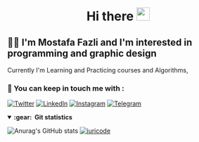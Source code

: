  <h1 align="center">Hi there  <img src="https://raw.githubusercontent.com/MartinHeinz/MartinHeinz/master/wave.gif" width="30px"/></h1>
  
## :man_technologist: I'm Mostafa Fazli and I'm interested in programming and graphic design
Currently I'm Learning and Practicing courses and Algorithms,


### :call_me_hand: You can keep in touch me with :
[![Twitter][1.2]][1] [![LinkedIn][2.2]][2] [![Instagram][3.2]][3] [![Telegram][4.2]][4]

[1.2]: https://s4.uupload.ir/files/twitter_prkb.png
[2.2]: https://s4.uupload.ir/files/linkedin_amwn.png
[3.2]: https://s4.uupload.ir/files/instagram_6djz.png
[4.2]: https://s4.uupload.ir/files/telegram_q47u.png


[1]: https://twitter.com/MosFazli
[2]: https://www.linkedin.com/in/mosfazli/
[3]: https://www.instagram.com/mosfazli
[4]: http://telegram.me/MosFazli

<details open="true">
  <summary><b>:gear: &nbsp;Git statistics</b></summary>
 
![Anurag's GitHub stats](https://github-readme-stats.vercel.app/api?username=MosFazli&show_icons=true&theme=highcontrast)
[![iuricode](https://github-readme-stats.vercel.app/api/top-langs/?username=MosFazli&hide=html&layout=compact&theme=highcontrast)](https://github.com/MosFazli/)
 
 </details>
